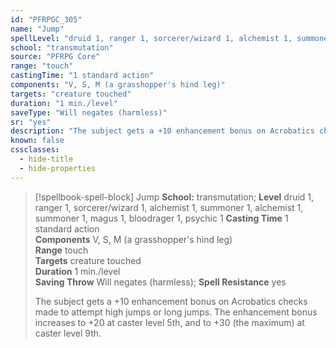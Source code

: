 ```yaml
---
id: "PFRPGC_305"
name: "Jump"
spellLevel: "druid 1, ranger 1, sorcerer/wizard 1, alchemist 1, summoner 1, alchemist 1, summoner 1, magus 1, bloodrager 1, psychic 1"
school: "transmutation"
source: "PFRPG Core"
range: "touch"
castingTime: "1 standard action"
components: "V, S, M (a grasshopper's hind leg)"
targets: "creature touched"
duration: "1 min./level"
saveType: "Will negates (harmless)"
sr: "yes"
description: "The subject gets a +10 enhancement bonus on Acrobatics checks made to attempt high jumps or long jumps. The enhancement bonus increases to +20 at caster level 5th, and to +30 (the maximum) at caster level 9th."
known: false
cssclasses:
  - hide-title
  - hide-properties
---
```


> [!spellbook-spell-block] Jump
> **School:** transmutation; **Level** druid 1, ranger 1, sorcerer/wizard 1, alchemist 1, summoner 1, alchemist 1, summoner 1, magus 1, bloodrager 1, psychic 1
> **Casting Time** 1 standard action  
> **Components** V, S, M (a grasshopper's hind leg)  
> **Range** touch  
> **Targets** creature touched  
> **Duration** 1 min./level  
> **Saving Throw** Will negates (harmless); **Spell Resistance** yes
> 
> The subject gets a +10 enhancement bonus on Acrobatics checks made to attempt high jumps or long jumps. The enhancement bonus increases to +20 at caster level 5th, and to +30 (the maximum) at caster level 9th.